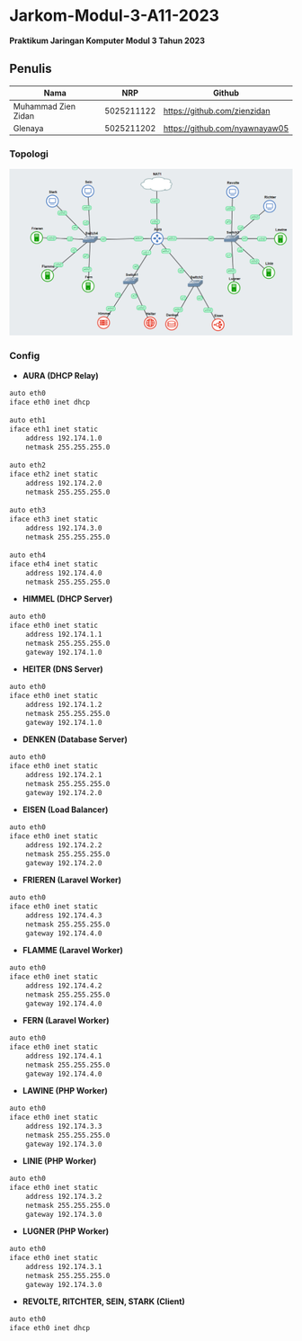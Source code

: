 # Jarkom-Modul-3-A11-2023
**Praktikum Jaringan Komputer Modul 3 Tahun 2023**

## Penulis
| Nama | NRP |Github |
|---------------------------|------------|--------|
|Muhammad Zien Zidan | 5025211122 | https://github.com/zienzidan |
|Glenaya | 5025211202 | https://github.com/nyawnayaw05 |

### Topologi
![Alt text](image.png)

### Config
- **AURA (DHCP Relay)**
```shell
auto eth0
iface eth0 inet dhcp

auto eth1
iface eth1 inet static
	address 192.174.1.0
	netmask 255.255.255.0

auto eth2
iface eth2 inet static
	address 192.174.2.0
	netmask 255.255.255.0

auto eth3
iface eth3 inet static
	address 192.174.3.0
	netmask 255.255.255.0

auto eth4
iface eth4 inet static
	address 192.174.4.0
	netmask 255.255.255.0
```

- **HIMMEL (DHCP Server)**
```shell
auto eth0
iface eth0 inet static
	address 192.174.1.1
	netmask 255.255.255.0
	gateway 192.174.1.0
```

- **HEITER (DNS Server)**
```shell
auto eth0
iface eth0 inet static
	address 192.174.1.2
	netmask 255.255.255.0
	gateway 192.174.1.0
```

- **DENKEN (Database Server)**
```shell
auto eth0
iface eth0 inet static
	address 192.174.2.1
	netmask 255.255.255.0
	gateway 192.174.2.0
```

- **EISEN (Load Balancer)**
```shell
auto eth0
iface eth0 inet static
	address 192.174.2.2
	netmask 255.255.255.0
	gateway 192.174.2.0
```

- **FRIEREN (Laravel Worker)**
```shell
auto eth0
iface eth0 inet static
	address 192.174.4.3
	netmask 255.255.255.0
	gateway 192.174.4.0
```

- **FLAMME (Laravel Worker)**
```shell
auto eth0
iface eth0 inet static
	address 192.174.4.2
	netmask 255.255.255.0
	gateway 192.174.4.0
```

- **FERN (Laravel Worker)**
```shell
auto eth0
iface eth0 inet static
	address 192.174.4.1
	netmask 255.255.255.0
	gateway 192.174.4.0
```

- **LAWINE (PHP Worker)**
```shell
auto eth0
iface eth0 inet static
	address 192.174.3.3
	netmask 255.255.255.0
	gateway 192.174.3.0
```

- **LINIE (PHP Worker)**
```shell
auto eth0
iface eth0 inet static
	address 192.174.3.2
	netmask 255.255.255.0
	gateway 192.174.3.0
```

- **LUGNER (PHP Worker)**
```shell
auto eth0
iface eth0 inet static
	address 192.174.3.1
	netmask 255.255.255.0
	gateway 192.174.3.0
```

- **REVOLTE, RITCHTER, SEIN, STARK (Client)**
```shell
auto eth0
iface eth0 inet dhcp
```